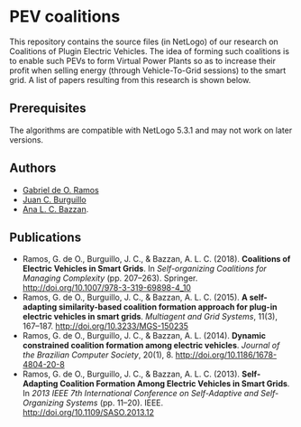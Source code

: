 # PEV coalitions

This repository contains the source files (in NetLogo) of our research on Coalitions of Plugin Electric Vehicles. The idea of forming such coalitions is to enable such PEVs to form Virtual Power Plants so as to increase their profit when selling energy (through Vehicle-To-Grid sessions) to the smart grid. A list of papers resulting from this research is shown below.

## Prerequisites

The algorithms are compatible with NetLogo 5.3.1 and may not work on later versions.

## Authors

* [Gabriel de O. Ramos](https://www.inf.ufrgs.br/~goramos)
* [Juan C. Burguillo](https://sites.google.com/site/jcburgui)
* [Ana L. C. Bazzan](https://www.inf.ufrgs.br/bazzan).

## Publications
* Ramos, G. de O., Burguillo, J. C., & Bazzan, A. L. C. (2018). **Coalitions of Electric Vehicles in Smart Grids**. In *Self-organizing Coalitions for Managing Complexity* (pp. 207–263). Springer. http://doi.org/10.1007/978-3-319-69898-4_10
* Ramos, G. de O., Burguillo, J. C., & Bazzan, A. L. C. (2015). **A self-adapting similarity-based coalition formation approach for plug-in electric vehicles in smart grids**. *Multiagent and Grid Systems*, 11(3), 167–187. http://doi.org/10.3233/MGS-150235
* Ramos, G. de O., Burguillo, J. C., & Bazzan, A. L. (2014). **Dynamic constrained coalition formation among electric vehicles**. *Journal of the Brazilian Computer Society*, 20(1), 8. http://doi.org/10.1186/1678-4804-20-8
* Ramos, G. de O., Burguillo, J. C., & Bazzan, A. L. C. (2013). **Self-Adapting Coalition Formation Among Electric Vehicles in Smart Grids**. In *2013 IEEE 7th International Conference on Self-Adaptive and Self-Organizing Systems* (pp. 11–20). IEEE. http://doi.org/10.1109/SASO.2013.12


